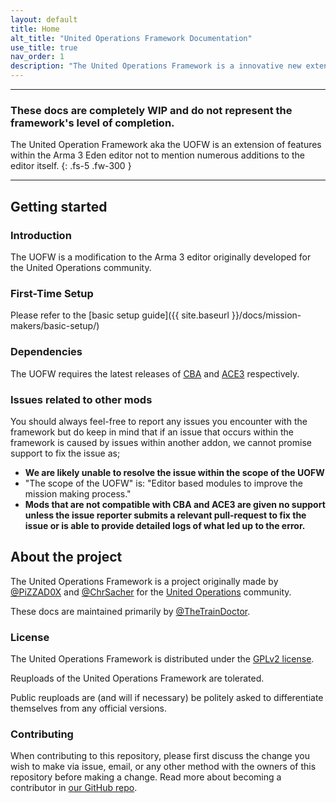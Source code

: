 ```yaml
---
layout: default
title: Home
alt_title: "United Operations Framework Documentation"
use_title: true
nav_order: 1
description: "The United Operations Framework is a innovative new extension to the Arma 3 Eden Editor offering many new features for mission makers and developers a-like."
---
```


<!-- # United Operations Framework Documentation
<a href="{{ site.repository }}/tree/{{ site.branch }}/{{ page.path }}" target="_blank">Edit me on Github</a> -->

---

### These docs are completely WIP and do not represent the framework's level of completion.

The United Operation Framework aka the UOFW is an extension of features within the Arma 3 Eden editor not to mention numerous additions to the editor itself. 
{: .fs-5 .fw-300 }

---

## Getting started

### Introduction

The UOFW is a modification to the Arma 3 editor originally developed for the United Operations community. 

### First-Time Setup

Please refer to the [basic setup guide]({{ site.baseurl }}/docs/mission-makers/basic-setup/)

### Dependencies

The UOFW requires the latest releases of [CBA](https://github.com/CBATeam/CBA_A3/releases/latest) and [ACE3](https://github.com/acemod/ACE3/releases/latest) respectively.

### Issues related to other mods

You should always feel-free to report any issues you encounter with the framework but do keep in mind that if an issue that occurs within the framework is caused by issues within another addon, we cannot promise support to fix the issue as;

- **We are likely unable to resolve the issue within the scope of the UOFW**
 - "The scope of the UOFW" is: "Editor based modules to improve the mission making process."
- **Mods that are not compatible with CBA and ACE3 are given no support unless the issue reporter submits a relevant pull-request to fix the issue or is able to provide detailed logs of what led up to the error.** 
  <!-- - (If this issue crashed a server, player client or headless client, please let us know within your issue report as crashing related issues will be ) -->

## About the project


The United Operations Framework is a project originally made by [@PiZZAD0X](https://github.com/PiZZAD0X) and [@ChrSacher](https://github.com/ChrSacher/) for the [United Operations](https://unitedoperations.net) community.

These docs are maintained primarily by [@TheTrainDoctor](https://github.com/thecogdoctor/).

### License

The United Operations Framework is distributed under the [GPLv2 license](https://github.com/unitedoperations/UnitedOperationsFramework/tree/master/LICENSE).

Reuploads of the United Operations Framework are tolerated.

Public reuploads are (and will if necessary) be politely asked to differentiate themselves from any official versions.

### Contributing

When contributing to this repository, please first discuss the change you wish to make via issue,
email, or any other method with the owners of this repository before making a change. Read more about becoming a contributor in [our GitHub repo](https://github.com/pmarsceill/just-the-docs#contributing).
